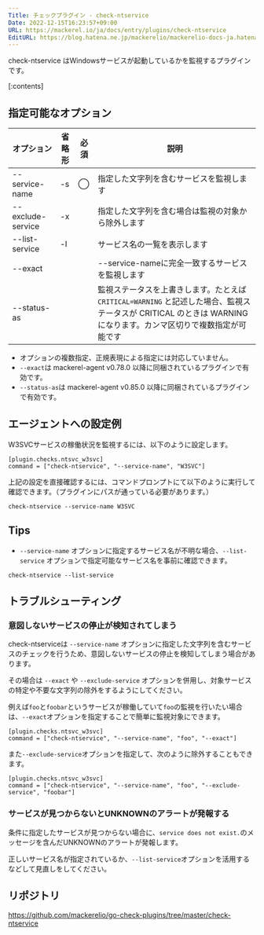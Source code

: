 ```yaml
---
Title: チェックプラグイン - check-ntservice
Date: 2022-12-15T16:23:57+09:00
URL: https://mackerel.io/ja/docs/entry/plugins/check-ntservice
EditURL: https://blog.hatena.ne.jp/mackerelio/mackerelio-docs-ja.hatenablog.mackerel.io/atom/entry/4207112889945319240
---
```


check-ntservice はWindowsサービスが起動しているかを監視するプラグインです。

[:contents]

<h2 id="options">指定可能なオプション</h2>

| オプション        | 省略形 | 必須 | 説明                                               |
| ----------------- | ------ | ---- | -------------------------------------------------- |
| --service-name    | -s     | ◯    | 指定した文字列を含むサービスを監視します           |
| --exclude-service | -x     |      | 指定した文字列を含む場合は監視の対象から除外します |
| --list-service    | -l     |      | サービス名の一覧を表示します                       |
| --exact           |        |      | --service-nameに完全一致するサービスを監視します |
| --status-as           |        |      | 監視ステータスを上書きします。たとえば `CRITICAL=WARNING` と記述した場合、監視ステータスが CRITICAL のときは WARNING になります。カンマ区切りで複数指定が可能です |

- オプションの複数指定、正規表現による指定には対応していません。
- `--exact`は mackerel-agent v0.78.0 以降に同梱されているプラグインで有効です。
- `--status-as`は mackerel-agent v0.85.0 以降に同梱されているプラグインで有効です。

<h2 id="config">エージェントへの設定例</h2>

W3SVCサービスの稼働状況を監視するには、以下のように設定します。

```
[plugin.checks.ntsvc_w3svc]
command = ["check-ntservice", "--service-name", "W3SVC"]
```

上記の設定を直接確認するには、コマンドプロンプトにて以下のように実行して確認できます。（プラグインにパスが通っている必要があります。）

```
check-ntservice --service-name W3SVC
```

<h2 id="tips">Tips</h2>

- `--service-name` オプションに指定するサービス名が不明な場合、`--list-service` オプションで指定可能なサービス名を事前に確認できます。

```
check-ntservice --list-service
```

<h2 id="troubleshoot">トラブルシューティング</h2>

### 意図しないサービスの停止が検知されてしまう

check-ntserviceは `--service-name` オプションに指定した文字列を含むサービスのチェックを行うため、意図しないサービスの停止を検知してしまう場合があります。

その場合は `--exact` や `--exclude-service` オプションを併用し、対象サービスの特定や不要な文字列の除外をするようにしてください。

例えば`foo`と`foobar`というサービスが稼働していて`foo`の監視を行いたい場合は、`--exact`オプションを指定することで簡単に監視対象にできます。

```
[plugin.checks.ntsvc_w3svc]
command = ["check-ntservice", "--service-name", "foo", "--exact"]
```

また`--exclude-service`オプションを指定して、次のように除外することもできます。

```
[plugin.checks.ntsvc_w3svc]
command = ["check-ntservice", "--service-name", "foo", "--exclude-service", "foobar"]
```

### サービスが見つからないとUNKNOWNのアラートが発報する

条件に指定したサービスが見つからない場合に、`service does not exist.`のメッセージを含んだUNKNOWNのアラートが発報します。

正しいサービス名が指定されているか、`--list-service`オプションを活用するなどして見直しをしてください。

<h2 id="repository">リポジトリ</h2>

https://github.com/mackerelio/go-check-plugins/tree/master/check-ntservice
